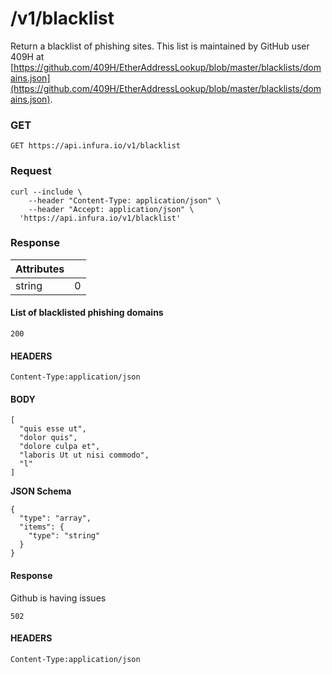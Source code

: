 # /v1/blacklist

Return a blacklist of phishing sites. This list is maintained by GitHub user 409H at [https://github.com/409H/EtherAddressLookup/blob/master/blacklists/domains.json](https://github.com/409H/EtherAddressLookup/blob/master/blacklists/domains.json).

### GET

`GET https://api.infura.io/v1/blacklist`

### Request

```
curl --include \
    --header "Content-Type: application/json" \
    --header "Accept: application/json" \
  'https://api.infura.io/v1/blacklist'
```

### Response

| Attributes |   |
|------------|---|
| string     | 0 |

#### List of blacklisted phishing domains

`200`

#### HEADERS

`Content-Type:application/json`

#### BODY

```
[
  "quis esse ut",
  "dolor quis",
  "dolore culpa et",
  "laboris Ut ut nisi commodo",
  "l"
]
```

**JSON Schema**

```
{
  "type": "array",
  "items": {
    "type": "string"
  }
}
```

#### Response

Github is having issues

`502`

#### HEADERS

`Content-Type:application/json`

